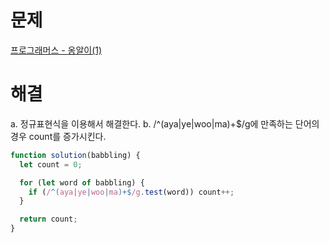 # 문제

[프로그래머스 - 옹알이(1)](https://school.programmers.co.kr/learn/courses/30/lessons/120956)

# 해결

a. 정규표현식을 이용해서 해결한다.
b. /^(aya|ye|woo|ma)+$/g에 만족하는 단어의 경우 count를 증가시킨다.

```js
function solution(babbling) {
  let count = 0;

  for (let word of babbling) {
    if (/^(aya|ye|woo|ma)+$/g.test(word)) count++;
  }

  return count;
}
```
